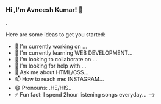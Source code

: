 ### Hi ,I'm Avneesh Kumar! 👋

.

Here are some ideas to get you started:

- 🔭 I’m currently working on ...
- 🌱 I’m currently learning WEB DEVELOPMENT...
- 👯 I’m looking to collaborate on ...
- 🤔 I’m looking for help with ...
- 💬 Ask me about HTML/CSS...
- 📫 How to reach me: INSTAGRAM...
- 😄 Pronouns: .HE/HIS..
- ⚡ Fun fact: I spend 2hour listening songs everyday...
-->
